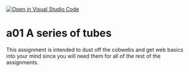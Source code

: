 [![Open in Visual Studio Code](https://classroom.github.com/assets/open-in-vscode-f059dc9a6f8d3a56e377f745f24479a46679e63a5d9fe6f495e02850cd0d8118.svg)](https://classroom.github.com/online_ide?assignment_repo_id=5556031&assignment_repo_type=AssignmentRepo)
# a01 A series of tubes

This assignment is intended to dust off the cobwebs and get web basics into your mind since you will need them for all of the rest of the assignments. 
